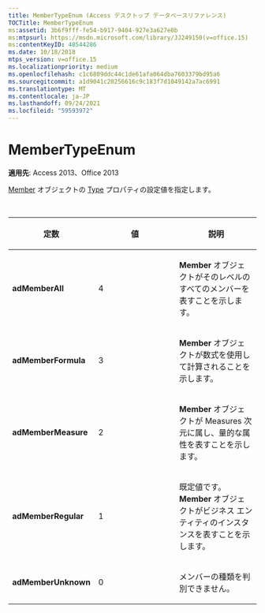 ```yaml
---
title: MemberTypeEnum (Access デスクトップ データベースリファレンス)
TOCTitle: MemberTypeEnum
ms:assetid: 3b6f9fff-fe54-b917-9404-927e3a627e0b
ms:mtpsurl: https://msdn.microsoft.com/library/JJ249150(v=office.15)
ms:contentKeyID: 48544286
ms.date: 10/18/2018
mtps_version: v=office.15
ms.localizationpriority: medium
ms.openlocfilehash: c1c6809ddc44c1de61afa064dba7603379bd95a6
ms.sourcegitcommit: a1d9041c20256616c9c183f7d1049142a7ac6991
ms.translationtype: MT
ms.contentlocale: ja-JP
ms.lasthandoff: 09/24/2021
ms.locfileid: "59593972"
---
```

# <a name="membertypeenum"></a>MemberTypeEnum

**適用先**: Access 2013、Office 2013

[Member](member-object-ado-md.md) オブジェクトの [Type](type-property-ado-md.md) プロパティの設定値を指定します。

<br/>

<table>
<colgroup>
<col style="width: 33%" />
<col style="width: 33%" />
<col style="width: 33%" />
</colgroup>
<thead>
<tr class="header">
<th><p>定数</p></th>
<th><p>値</p></th>
<th><p>説明</p></th>
</tr>
</thead>
<tbody>
<tr class="odd">
<td><p><strong>adMemberAll</strong></p></td>
<td><p>4 </p></td>
<td><p><strong>Member</strong> オブジェクトがそのレベルのすべてのメンバーを表すことを示します。</p></td>
</tr>
<tr class="even">
<td><p><strong>adMemberFormula</strong></p></td>
<td><p>3</p></td>
<td><p><strong>Member</strong> オブジェクトが数式を使用して計算されることを示します。</p></td>
</tr>
<tr class="odd">
<td><p><strong>adMemberMeasure</strong></p></td>
<td><p>2</p></td>
<td><p><strong>Member</strong> オブジェクトが Measures 次元に属し、量的な属性を表すことを示します。</p></td>
</tr>
<tr class="even">
<td><p><strong>adMemberRegular</strong></p></td>
<td><p>1</p></td>
<td><p>既定値です。<strong>Member</strong> オブジェクトがビジネス エンティティのインスタンスを表すことを示します。</p></td>
</tr>
<tr class="odd">
<td><p><strong>adMemberUnknown</strong></p></td>
<td><p>0</p></td>
<td><p>メンバーの種類を判別できません。</p></td>
</tr>
</tbody>
</table>


